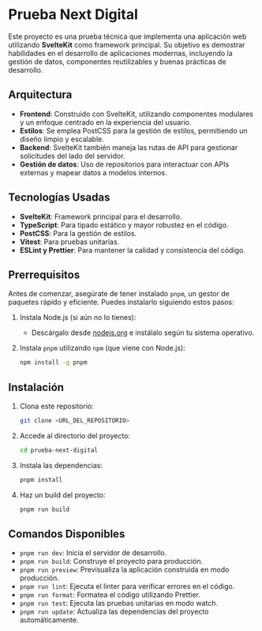 # Prueba Next Digital

Este proyecto es una prueba técnica que implementa una aplicación web utilizando **SvelteKit** como framework principal. Su objetivo es demostrar habilidades en el desarrollo de aplicaciones modernas, incluyendo la gestión de datos, componentes reutilizables y buenas prácticas de desarrollo.

## Arquitectura

- **Frontend**: Construido con SvelteKit, utilizando componentes modulares y un enfoque centrado en la experiencia del usuario.
- **Estilos**: Se emplea PostCSS para la gestión de estilos, permitiendo un diseño limpio y escalable.
- **Backend**: SvelteKit también maneja las rutas de API para gestionar solicitudes del lado del servidor.
- **Gestión de datos**: Uso de repositorios para interactuar con APIs externas y mapear datos a modelos internos.

## Tecnologías Usadas

- **SvelteKit**: Framework principal para el desarrollo.
- **TypeScript**: Para tipado estático y mayor robustez en el código.
- **PostCSS**: Para la gestión de estilos.
- **Vitest**: Para pruebas unitarias.
- **ESLint y Prettier**: Para mantener la calidad y consistencia del código.

## Prerrequisitos

Antes de comenzar, asegúrate de tener instalado `pnpm`, un gestor de paquetes rápido y eficiente. Puedes instalarlo siguiendo estos pasos:

1. Instala Node.js (si aún no lo tienes):
   - Descárgalo desde [nodejs.org](https://nodejs.org) e instálalo según tu sistema operativo.

2. Instala `pnpm` utilizando `npm` (que viene con Node.js):
   ```bash
   npm install -g pnpm
   ```

## Instalación

1. Clona este repositorio:
   ```bash
   git clone <URL_DEL_REPOSITORIO>
   ```
2. Accede al directorio del proyecto:
   ```bash
   cd prueba-next-digital
   ```
3. Instala las dependencias:
   ```bash
   pnpm install
   ```
4. Haz un build del proyecto:
   ```bash
   pnpm run build
   ```

## Comandos Disponibles

- `pnpm run dev`: Inicia el servidor de desarrollo.
- `pnpm run build`: Construye el proyecto para producción.
- `pnpm run preview`: Previsualiza la aplicación construida en modo producción.
- `pnpm run lint`: Ejecuta el linter para verificar errores en el código.
- `pnpm run format`: Formatea el código utilizando Prettier.
- `pnpm run test`: Ejecuta las pruebas unitarias en modo watch.
- `pnpm run update`: Actualiza las dependencias del proyecto automáticamente.